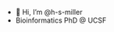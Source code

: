 - 👋 Hi, I’m @h-s-miller
- Bioinformatics PhD @ UCSF

<!---
h-s-miller/h-s-miller is a ✨ special ✨ repository because its `README.md` (this file) appears on your GitHub profile.
You can click the Preview link to take a look at your changes.
--->
